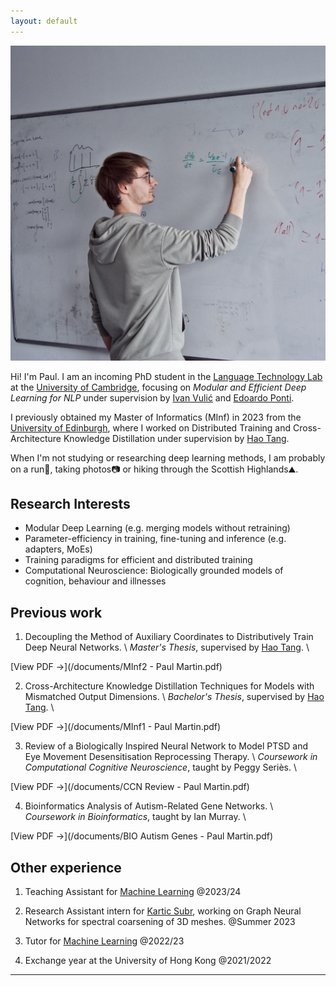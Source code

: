```yaml
---
layout: default
---
```


<img class="profile-picture" src="whiteboard.jpeg">

Hi! I'm Paul. I am an incoming PhD student in the [Language Technology Lab](https://ltl.mmll.cam.ac.uk/) at the [University of Cambridge](https://www.cam.ac.uk/), focusing on _Modular and Efficient Deep Learning for NLP_ under supervision by [Ivan Vulić](https://sites.google.com/site/ivanvulic/home) and [Edoardo Ponti](https://ducdauge.github.io/).

I previously obtained my Master of Informatics (MInf) in 2023 from the [University of Edinburgh](https://www.ed.ac.uk/), where I worked on Distributed Training and Cross-Architecture Knowledge Distillation under supervision by [Hao Tang](https://homepages.inf.ed.ac.uk/htang2/).

<!-- For more details, see my previous work [below](#previous-work). -->

When I'm not studying or researching deep learning methods, I am probably on a run🏃, taking photos📷 or hiking through the Scottish Highlands⛰️.


## Research Interests
<!-- TODO: Links to interesting papers -->
- Modular Deep Learning (e.g. merging models without retraining)
- Parameter-efficiency in training, fine-tuning and inference (e.g. adapters, MoEs)
- Training paradigms for efficient and distributed training
- Computational Neuroscience: Biologically grounded models of cognition, behaviour and illnesses
<!-- - Computational Molecular Biology & Drug Discovery -->


<!-- ## Current research -->

<!-- - Leveraging Graph Neural Networks (GNNs) for the automated determination of parameter sets for 3D meshes, particularly for a [novel spectral coarsening algorithm](https://arxiv.org/abs/2207.01146v2). This approach is aimed at expediting the computation of mesh parameters, to improve the efficiency of physics simulations on these meshes while maintaining a high level of accuracy. Previously, this task involved computationally expensive high-dimensional optimisation methods, which the GNN method significantly accelerates.  
_Part of my research internship with Kartic Subr._ -->


## Previous work
1. Decoupling the Method of Auxiliary Coordinates to Distributively Train Deep Neural Networks. \\
_Master's Thesis_, supervised by [Hao Tang](https://homepages.inf.ed.ac.uk/htang2/). \\
<!-- _Achieved a 73% (A3)_. \\ -->
[View PDF →](/documents/MInf2 - Paul Martin.pdf)  

2. Cross-Architecture Knowledge Distillation Techniques for Models with Mismatched Output Dimensions. \\
_Bachelor's Thesis_, supervised by [Hao Tang](https://homepages.inf.ed.ac.uk/htang2/). \\
<!-- _Achieved an 80% (A2)_. \\ -->
[View PDF →](/documents/MInf1 - Paul Martin.pdf)  

3. Review of a Biologically Inspired Neural Network to Model PTSD and Eye Movement Desensitisation Reprocessing Therapy. \\
_Coursework in Computational Cognitive Neuroscience_, taught by Peggy Seriès. \\
<!-- _Achieved an 80% (A2)_. \\ -->
[View PDF →](/documents/CCN Review - Paul Martin.pdf)

4. Bioinformatics Analysis of Autism-Related Gene Networks. \\
_Coursework in Bioinformatics_, taught by Ian Murray. \\
<!-- _Achieved a 79% (A3)_. \\ -->
[View PDF →](/documents/BIO Autism Genes - Paul Martin.pdf)

<!-- Several other courseworks in Speech Processing, Computational Neuroscience, Machine Translation, etc. that achieved high marks of 80%+. While they're not explicitly research-oriented, they have contributed significantly to my academic background and expertise in these domains. -->

## Other experience
1. Teaching Assistant for [Machine Learning](http://www.drps.ed.ac.uk/23-24/dpt/cxinfr10086.htm) @2023/24

2. Research Assistant intern for [Kartic Subr](https://homepages.inf.ed.ac.uk/ksubr/), working on Graph Neural Networks for spectral coarsening of 3D meshes. @Summer 2023

3. Tutor for [Machine Learning](http://www.drps.ed.ac.uk/23-24/dpt/cxinfr10086.htm) @2022/23

4. Exchange year at the University of Hong Kong @2021/2022


<!-- ## Favourite Courses
- Computational Neuroscience
- Natural Language Understanding, Generation, and Machine Translation \\
    _(Yes, that's all one course 😄)_
- Automatic Speech Recognition
- Bioinformatics
- Quantum Information and Computation 
    _(Amazingly taught)_ -->

---

<!-- TODO: Tab for photography -->
<!-- TODO: Tab for thesis -->